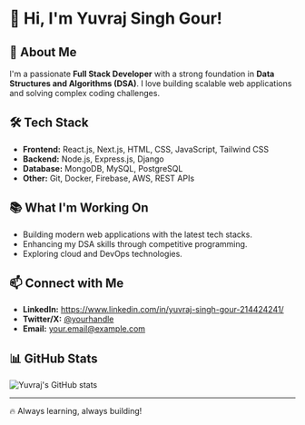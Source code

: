 # 👋 Hi, I'm Yuvraj Singh Gour!

## 🚀 About Me
I'm a passionate **Full Stack Developer** with a strong foundation in **Data Structures and Algorithms (DSA)**. I love building scalable web applications and solving complex coding challenges.

## 🛠️ Tech Stack
- **Frontend:** React.js, Next.js, HTML, CSS, JavaScript, Tailwind CSS  
- **Backend:** Node.js, Express.js, Django  
- **Database:** MongoDB, MySQL, PostgreSQL  
- **Other:** Git, Docker, Firebase, AWS, REST APIs  

## 📚 What I'm Working On
- Building modern web applications with the latest tech stacks.
- Enhancing my DSA skills through competitive programming.
- Exploring cloud and DevOps technologies.

## 📫 Connect with Me
- **LinkedIn:** https://www.linkedin.com/in/yuvraj-singh-gour-214424241/  
- **Twitter/X:** [@yourhandle](https://twitter.com/yourhandle)  
- **Email:** your.email@example.com  

## 📊 GitHub Stats
![Yuvraj's GitHub stats](https://github-readme-stats.vercel.app/api?username=yuv5120&show_icons=true&theme=radical)
  
---
🔥 Always learning, always building!
